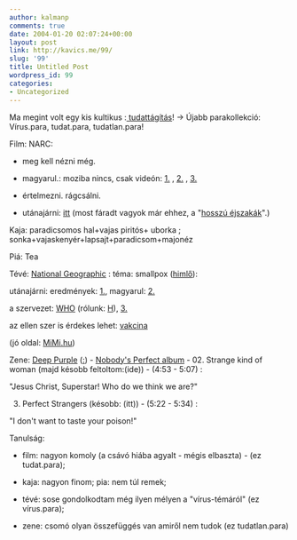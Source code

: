 ```yaml
---
author: kalmanp
comments: true
date: 2004-01-20 02:07:24+00:00
layout: post
link: http://kavics.me/99/
slug: '99'
title: Untitled Post
wordpress_id: 99
categories:
- Uncategorized
---
```


Ma megint volt egy kis kultikus :[ tudattágítás](http://www.kbp.tatu.hu/pics/tudattagulas.gif)! -> Újabb parakollekció: Vírus.para, tudat.para, tudatlan.para!




Film: NARC:




- meg kell nézni még.




- magyarul.: moziba nincs, csak videón: [1.](http://www.cinematrix.hu/filmveg.php?film_id=17024) , [2.](http://teardrops.hu/movies/movies/000148.html) , [3.](http://www.mozinet.hu/display.php?tablename=mozifilm&film_id=1321)




- értelmezni. rágcsálni.




- utánajárni: [itt](http://www.narcmovie.com/home.html) (most fáradt vagyok már ehhez, a  "[hosszú éjszakák](http://www.mek.iif.hu/porta/szint/human/szepirod/magyar/karacs_b/megnyugv/html/megny15.htm)".)




Kaja: paradicsomos hal+vajas piritós+ uborka ; sonka+vajaskenyér+lapsajt+paradicsom+majonéz




Piá: Tea




Tévé: [National Geographic](http://www.nationalgeographic.com) : téma: smallpox ([himlő](http://dict.sztaki.hu/dict_search.php?L=ENG%3AHUN%3AEngHunDict&O=HUN&flash=&E=1&sid=f4143577e640c3b435b1bccbb2f39789&in_form=1&W=smallpox&M=2&P=0&C=1&A=1&T=1&F=0)):




utánajárni: eredmények: [1.](http://magma.nationalgeographic.com/ngm/0211/feature1/index.html), magyarul: [2.](http://www.mimi.hu/betegseg/himlo.html)




a szervezet: [WHO](http://www.who.int/en/) (rólunk: [H](http://www.who.int/country/hun/en/)), [3.](http://www.who.int/health_topics/smallpox/en/)




az ellen szer is érdekes lehet: [vakcina](http://www.mimi.hu/betegseg/vakcina.html)




(jó oldal: [MiMi.hu](http://www.mimi.hu/))




Zene: [Deep Purple](http://www.deep-purple.com/) ([:](http://www.deeppurple.com/biography.html)) - [Nobody's Perfect album](http://www.thehighwaystar.com/rosas/jouni/discos/live15.html) - 02. Strange kind of woman (majd késobb feltoltom:(ide)) - (4:53 - 5:07) : 




"Jesus Christ, Superstar! Who do we think we are?"




03. Perfect Strangers (késobb: (itt)) -  (5:22 - 5:34) : 




"I don't want to taste your poison!"







Tanulság:




- film: nagyon komoly (a csávó hiába agyalt - mégis elbaszta) - (ez tudat.para);




- kaja: nagyon finom; pia: nem túl remek;




- tévé: sose gondolkodtam még ilyen mélyen a "vírus-témáról" (ez vírus.para);




- zene: csomó olyan összefüggés van amiről nem tudok (ez tudatlan.para)
